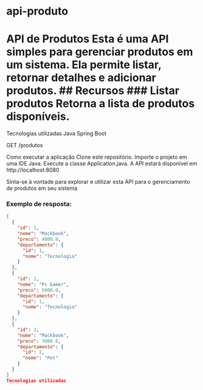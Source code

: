 # api-produto
# API de Produtos  Esta é uma API simples para gerenciar produtos em um sistema. Ela permite listar, retornar detalhes e adicionar produtos.  ## Recursos  ### Listar produtos  Retorna a lista de produtos disponíveis.

Tecnologias utilizadas
Java
Spring Boot

GET /produtos

Como executar a aplicação
Clone este repositório.
Importe o projeto em uma IDE Java.
Execute a classe Application.java.
A API estará disponível em http://localhost:8080

Sinta-se à vontade para explorar e utilizar esta API para o gerenciamento de produtos em seu sistema

### Exemplo de resposta:

```json
[
  {
    "id": 1,
    "nome": "Mackbook",
    "preco": 4000.0,
    "departamento": {
      "id": 1,
      "nome": "Tecnologia"
    }
  },
  {
    "id": 2,
    "nome": "Pc Gamer",
    "preco": 5000.0,
    "departamento": {
      "id": 1,
      "nome": "Tecnologia"
    }
  },
  {
    "id": 3,
    "nome": "Mackbook",
    "preco": 3000.0,
    "departamento": {
      "id": 2,
      "nome": "Pet"
    }
  }
]
Tecnologias utilizadas
